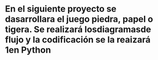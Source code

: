 # En el siguiente proyecto se dasarrollara el juego piedra, papel o tigera. Se realizará losdiagramasde flujo y la codificación se la reaizará 1en Python
